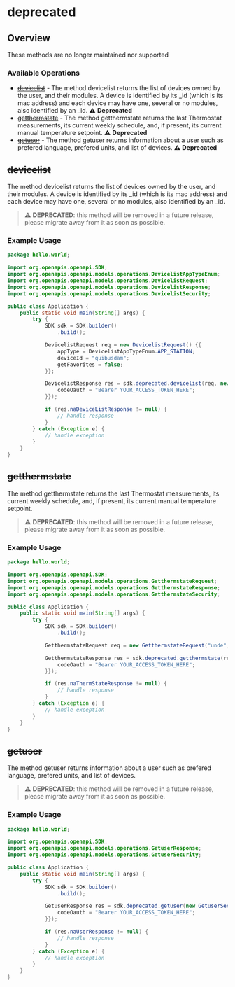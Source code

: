 # deprecated

## Overview

These methods are no longer maintained nor supported

### Available Operations

* [~~devicelist~~](#devicelist) - The method devicelist returns the list of devices owned by the user, and their modules.
A device is identified by its _id (which is its mac address) and each device may have one, several or no modules, also identified by an _id.
 :warning: **Deprecated**
* [~~getthermstate~~](#getthermstate) - The method getthermstate returns the last Thermostat measurements, its current weekly schedule, and, if present, its current manual temperature setpoint. :warning: **Deprecated**
* [~~getuser~~](#getuser) - The method getuser returns information about a user such as prefered language, prefered units, and list of devices.
 :warning: **Deprecated**

## ~~devicelist~~

The method devicelist returns the list of devices owned by the user, and their modules.
A device is identified by its _id (which is its mac address) and each device may have one, several or no modules, also identified by an _id.


> :warning: **DEPRECATED**: this method will be removed in a future release, please migrate away from it as soon as possible.

### Example Usage

```java
package hello.world;

import org.openapis.openapi.SDK;
import org.openapis.openapi.models.operations.DevicelistAppTypeEnum;
import org.openapis.openapi.models.operations.DevicelistRequest;
import org.openapis.openapi.models.operations.DevicelistResponse;
import org.openapis.openapi.models.operations.DevicelistSecurity;

public class Application {
    public static void main(String[] args) {
        try {
            SDK sdk = SDK.builder()
                .build();

            DevicelistRequest req = new DevicelistRequest() {{
                appType = DevicelistAppTypeEnum.APP_STATION;
                deviceId = "quibusdam";
                getFavorites = false;
            }};            

            DevicelistResponse res = sdk.deprecated.devicelist(req, new DevicelistSecurity() {{
                codeOauth = "Bearer YOUR_ACCESS_TOKEN_HERE";
            }});

            if (res.naDeviceListResponse != null) {
                // handle response
            }
        } catch (Exception e) {
            // handle exception
        }
    }
}
```

## ~~getthermstate~~

The method getthermstate returns the last Thermostat measurements, its current weekly schedule, and, if present, its current manual temperature setpoint.

> :warning: **DEPRECATED**: this method will be removed in a future release, please migrate away from it as soon as possible.

### Example Usage

```java
package hello.world;

import org.openapis.openapi.SDK;
import org.openapis.openapi.models.operations.GetthermstateRequest;
import org.openapis.openapi.models.operations.GetthermstateResponse;
import org.openapis.openapi.models.operations.GetthermstateSecurity;

public class Application {
    public static void main(String[] args) {
        try {
            SDK sdk = SDK.builder()
                .build();

            GetthermstateRequest req = new GetthermstateRequest("unde", "nulla");            

            GetthermstateResponse res = sdk.deprecated.getthermstate(req, new GetthermstateSecurity() {{
                codeOauth = "Bearer YOUR_ACCESS_TOKEN_HERE";
            }});

            if (res.naThermStateResponse != null) {
                // handle response
            }
        } catch (Exception e) {
            // handle exception
        }
    }
}
```

## ~~getuser~~

The method getuser returns information about a user such as prefered language, prefered units, and list of devices.


> :warning: **DEPRECATED**: this method will be removed in a future release, please migrate away from it as soon as possible.

### Example Usage

```java
package hello.world;

import org.openapis.openapi.SDK;
import org.openapis.openapi.models.operations.GetuserResponse;
import org.openapis.openapi.models.operations.GetuserSecurity;

public class Application {
    public static void main(String[] args) {
        try {
            SDK sdk = SDK.builder()
                .build();

            GetuserResponse res = sdk.deprecated.getuser(new GetuserSecurity() {{
                codeOauth = "Bearer YOUR_ACCESS_TOKEN_HERE";
            }});

            if (res.naUserResponse != null) {
                // handle response
            }
        } catch (Exception e) {
            // handle exception
        }
    }
}
```
